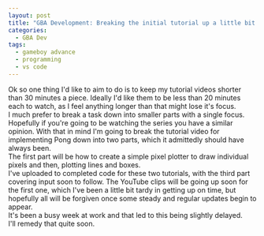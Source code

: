 ```yaml
---
layout: post
title: "GBA Development: Breaking the initial tutorial up a little bit more"
categories:
  - GBA Dev
tags:
  - gameboy advance
  - programming
  - vs code
---
```


Ok so one thing I'd like to aim to do is to keep my tutorial videos shorter than 30 minutes a piece. Ideally I'd like them to be less than 20 minutes each to watch, as I feel anything longer than that might lose it's focus.  
I much prefer to break a task down into smaller parts with a single focus.  
Hopefully if you're going to be watching the series you have a similar opinion.  With that in mind I'm going to break the tutorial video for implementing Pong down into two parts, which it admittedly should have always been.  
The first part will be how to create a simple pixel plotter to draw individual pixels and then, plotting lines and boxes.  
I've uploaded to completed code for these two tutorials, with the third part covering input soon to follow. The YouTube clips will be going up soon for the first one, which I've been a little bit tardy in getting up on time, but hopefully all will be forgiven once some steady and regular updates begin to appear.  
It's been a busy week at work and that led to this being slightly delayed.  
I'll remedy that quite soon.